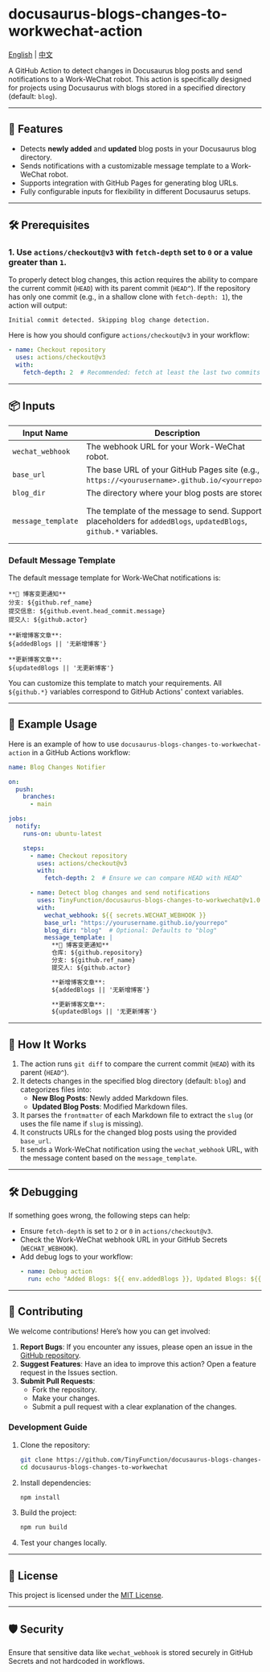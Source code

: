 # docusaurus-blogs-changes-to-workwechat-action

[English](./README.md) | [中文](./README_CN.md)

A GitHub Action to detect changes in Docusaurus blog posts and send notifications to a Work-WeChat robot. This action is specifically designed for projects using Docusaurus with blogs stored in a specified directory (default: `blog`).

---

## 🚀 Features

- Detects **newly added** and **updated** blog posts in your Docusaurus blog directory.
- Sends notifications with a customizable message template to a Work-WeChat robot.
- Supports integration with GitHub Pages for generating blog URLs.
- Fully configurable inputs for flexibility in different Docusaurus setups.

---

## 🛠 Prerequisites

### 1. Use `actions/checkout@v3` with `fetch-depth` set to `0` or a value greater than `1`.

To properly detect blog changes, this action requires the ability to compare the current commit (`HEAD`) with its parent commit (`HEAD^`). If the repository has only one commit (e.g., in a shallow clone with `fetch-depth: 1`), the action will output:

```
Initial commit detected. Skipping blog change detection.
```

Here is how you should configure `actions/checkout@v3` in your workflow:

```yaml
- name: Checkout repository
  uses: actions/checkout@v3
  with:
    fetch-depth: 2  # Recommended: fetch at least the last two commits
```

---

## 📦 Inputs

| **Input Name**      | **Description**                                                                             | **Required** | **Default**                                                                                       |
|----------------------|---------------------------------------------------------------------------------------------|--------------|---------------------------------------------------------------------------------------------------|
| `wechat_webhook`     | The webhook URL for your Work-WeChat robot.                                                | ✅ Yes       | N/A                                                                                               |
| `base_url`           | The base URL of your GitHub Pages site (e.g., `https://<yourusername>.github.io/<yourrepo>`).  | ✅ Yes       | N/A                                                                                               |
| `blog_dir`           | The directory where your blog posts are stored.                                            | ❌ No        | `blog`                                                                                            |
| `message_template`   | The template of the message to send. Supports placeholders for `addedBlogs`, `updatedBlogs`, `github.*` variables. | ❌ No        | **See default template below.**                                                                  |

### **Default Message Template**
The default message template for Work-WeChat notifications is:

```
**📢 博客变更通知**
分支: ${github.ref_name}
提交信息: ${github.event.head_commit.message}
提交人: ${github.actor}

**新增博客文章**:
${addedBlogs || '无新增博客'}

**更新博客文章**:
${updatedBlogs || '无更新博客'}
```

You can customize this template to match your requirements. All `${github.*}` variables correspond to GitHub Actions' context variables.

---

## 🔧 Example Usage

Here is an example of how to use `docusaurus-blogs-changes-to-workwechat-action` in a GitHub Actions workflow:

```yaml
name: Blog Changes Notifier

on:
  push:
    branches:
      - main

jobs:
  notify:
    runs-on: ubuntu-latest

    steps:
      - name: Checkout repository
        uses: actions/checkout@v3
        with:
          fetch-depth: 2  # Ensure we can compare HEAD with HEAD^

      - name: Detect blog changes and send notifications
        uses: TinyFunction/docusaurus-blogs-changes-to-workwechat@v1.0.0
        with:
          wechat_webhook: ${{ secrets.WECHAT_WEBHOOK }}
          base_url: "https://yourusername.github.io/yourrepo"
          blog_dir: "blog"  # Optional: Defaults to "blog"
          message_template: |
            **📢 博客变更通知**
            仓库: ${github.repository}
            分支: ${github.ref_name}
            提交人: ${github.actor}

            **新增博客文章**:
            ${addedBlogs || '无新增博客'}

            **更新博客文章**:
            ${updatedBlogs || '无更新博客'}
```

---

## 🧩 How It Works

1. The action runs `git diff` to compare the current commit (`HEAD`) with its parent (`HEAD^`).
2. It detects changes in the specified blog directory (default: `blog`) and categorizes files into:
   - **New Blog Posts**: Newly added Markdown files.
   - **Updated Blog Posts**: Modified Markdown files.
3. It parses the `frontmatter` of each Markdown file to extract the `slug` (or uses the file name if `slug` is missing).
4. It constructs URLs for the changed blog posts using the provided `base_url`.
5. It sends a Work-WeChat notification using the `wechat_webhook` URL, with the message content based on the `message_template`.

---

## 🛠 Debugging

If something goes wrong, the following steps can help:
- Ensure `fetch-depth` is set to `2` or `0` in `actions/checkout@v3`.
- Check the Work-WeChat webhook URL in your GitHub Secrets (`WECHAT_WEBHOOK`).
- Add debug logs to your workflow:
  ```yaml
  - name: Debug action
    run: echo "Added Blogs: ${{ env.addedBlogs }}, Updated Blogs: ${{ env.updatedBlogs }}"
  ```

---

## 🤝 Contributing

We welcome contributions! Here’s how you can get involved:

1. **Report Bugs**: If you encounter any issues, please open an issue in the [GitHub repository](https://github.com/TinyFunction/docusaurus-blogs-changes-to-workwechat/issues).
2. **Suggest Features**: Have an idea to improve this action? Open a feature request in the Issues section.
3. **Submit Pull Requests**:
   - Fork the repository.
   - Make your changes.
   - Submit a pull request with a clear explanation of the changes.

### Development Guide

1. Clone the repository:
   ```bash
   git clone https://github.com/TinyFunction/docusaurus-blogs-changes-to-workwechat.git
   cd docusaurus-blogs-changes-to-workwechat
   ```

2. Install dependencies:
   ```bash
   npm install
   ```

3. Build the project:
   ```bash
   npm run build
   ```

4. Test your changes locally.

---

## 📝 License

This project is licensed under the [MIT License](https://opensource.org/licenses/MIT).

---

## 🛡 Security

Ensure that sensitive data like `wechat_webhook` is stored securely in GitHub Secrets and not hardcoded in workflows.

